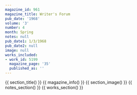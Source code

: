 ```yaml
---
magazine_id: 961
magazine_title: Writer's Forum
pub_date: '1968'
volume: '3'
number: 4
month: Spring
notes: null
pub_date1: 1/3/1968
pub_date2: null
image: null
works_included:
- work_id: 5199
  magazine_page: '35'
  published_as: ''
---
```


{{ section_title() }}
{{ magazine_info() }}
{{ section_image() }}
{{ notes_section() }}
{{ works_section() }}
